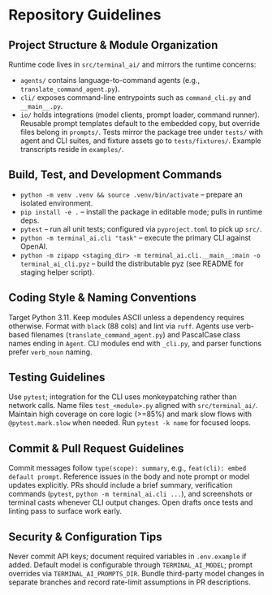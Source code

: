 # Repository Guidelines

## Project Structure & Module Organization
Runtime code lives in `src/terminal_ai/` and mirrors the runtime concerns:
- `agents/` contains language-to-command agents (e.g., `translate_command_agent.py`).
- `cli/` exposes command-line entrypoints such as `command_cli.py` and `__main__.py`.
- `io/` holds integrations (model clients, prompt loader, command runner).
Reusable prompt templates default to the embedded copy, but override files belong in
`prompts/`. Tests mirror the package tree under `tests/` with agent and CLI suites, and
fixture assets go to `tests/fixtures/`. Example transcripts reside in `examples/`.

## Build, Test, and Development Commands
- `python -m venv .venv && source .venv/bin/activate` – prepare an isolated environment.
- `pip install -e .` – install the package in editable mode; pulls in runtime deps.
- `pytest` – run all unit tests; configured via `pyproject.toml` to pick up `src/`.
- `python -m terminal_ai.cli "task"` – execute the primary CLI against OpenAI.
- `python -m zipapp <staging_dir> -m terminal_ai.cli.__main__:main -o terminal_ai_cli.pyz` –
  build the distributable pyz (see README for staging helper script).

## Coding Style & Naming Conventions
Target Python 3.11. Keep modules ASCII unless a dependency requires otherwise. Format with
`black` (88 cols) and lint via `ruff`. Agents use verb-based filenames (`translate_command_agent.py`)
and PascalCase class names ending in `Agent`. CLI modules end with `_cli.py`, and parser functions
prefer `verb_noun` naming.

## Testing Guidelines
Use `pytest`; integration for the CLI uses monkeypatching rather than network calls. Name files
`test_<module>.py` aligned with `src/terminal_ai/`. Maintain high coverage on core logic (>=85%) and
mark slow flows with `@pytest.mark.slow` when needed. Run `pytest -k name` for focused loops.

## Commit & Pull Request Guidelines
Commit messages follow `type(scope): summary`, e.g., `feat(cli): embed default prompt`. Reference
issues in the body and note prompt or model updates explicitly. PRs should include a brief summary,
verification commands (`pytest`, `python -m terminal_ai.cli ...`), and screenshots or terminal
casts whenever CLI output changes. Open drafts once tests and linting pass to surface work early.

## Security & Configuration Tips
Never commit API keys; document required variables in `.env.example` if added. Default model is
configurable through `TERMINAL_AI_MODEL`; prompt overrides via `TERMINAL_AI_PROMPTS_DIR`. Bundle
third-party model changes in separate branches and record rate-limit assumptions in PR descriptions.
